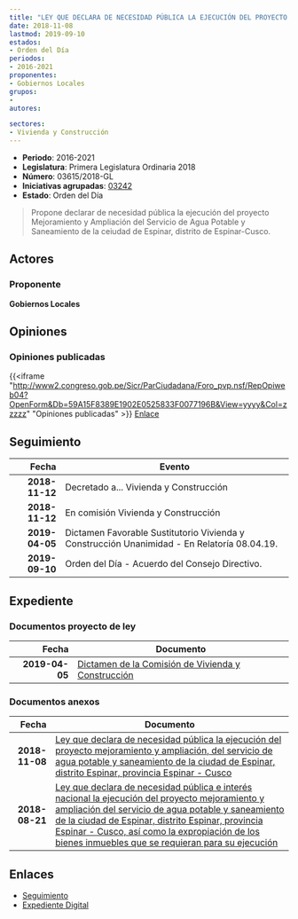 ```yaml
---
title: "LEY QUE DECLARA DE NECESIDAD PÚBLICA LA EJECUCIÓN DEL PROYECTO DE MEJORAMIENTO Y AMPLIACIÓN DEL SERVICIO DE AGUA POTABLE Y SANEAMIENTO DE LA CIUDAD DE ESPINAR, DISTITO ESPINAR, PROVINCIA ESPINAR-CUSCO"
date: 2018-11-08
lastmod: 2019-09-10
estados:
- Orden del Día
periodos:
- 2016-2021
proponentes:
- Gobiernos Locales
grupos:
- 
autores:

sectores:
- Vivienda y Construcción
---
```

- **Periodo**: 2016-2021
- **Legislatura**: Primera Legislatura Ordinaria 2018
- **Número**: 03615/2018-GL
- **Iniciativas agrupadas**: [03242](../../03200/03242)
- **Estado**: Orden del Día

> Propone declarar de necesidad pública la ejecución del proyecto Mejoramiento y Ampliación del Servicio de Agua Potable y Saneamiento de la ceiudad de Espinar, distrito de Espinar-Cusco.


## Actores

### Proponente

**Gobiernos Locales**

## Opiniones

### Opiniones publicadas

{{<iframe "http://www2.congreso.gob.pe/Sicr/ParCiudadana/Foro_pvp.nsf/RepOpiweb04?OpenForm&Db=59A15F8389E1902E0525833F0077196B&View=yyyy&Col=zzzzz" "Opiniones publicadas" >}}
[Enlace](http://www2.congreso.gob.pe/Sicr/ParCiudadana/Foro_pvp.nsf/RepOpiweb04?OpenForm&Db=59A15F8389E1902E0525833F0077196B&View=yyyy&Col=zzzzz)


## Seguimiento

| Fecha | Evento |
|------:|--------|
| **2018-11-12** | Decretado a... Vivienda y Construcción |
| **2018-11-12** | En comisión Vivienda y Construcción |
| **2019-04-05** | Dictamen Favorable Sustitutorio Vivienda y Construcción Unanimidad - En Relatoría 08.04.19. |
| **2019-09-10** | Orden del Día - Acuerdo del Consejo Directivo. |

## Expediente

### Documentos proyecto de ley

| Fecha | Documento |
|------:|-----------|
| **2019-04-05** | [Dictamen de la Comisión de Vivienda y Construcción](http://www.leyes.congreso.gob.pe/Documentos/2016_2021/Dictamenes/Proyectos_de_Ley/03242DC24MAY20190405.pdf) |

### Documentos anexos

| Fecha | Documento |
|------:|-----------|
| **2018-11-08** | [Ley que declara de necesidad pública la ejecución del proyecto mejoramiento y ampliación, del servicio de agua potable y saneamiento de la ciudad de Espinar, distrito Espinar, provincia Espinar - Cusco](http://www.leyes.congreso.gob.pe/Documentos/2016_2021/Proyectos_de_Ley_y_de_Resoluciones_Legislativas/PL0361520181108..pdf) |
| **2018-08-21** | [Ley que declara de necesidad pública e interés nacional la ejecución del proyecto mejoramiento y ampliación del servicio de agua potable y saneamiento de la ciudad de Espinar, distrito Espinar, provincia Espinar - Cusco, así como la expropiación de los bienes inmuebles que se requieran para su ejecución](http://www.leyes.congreso.gob.pe/Documentos/2016_2021/Proyectos_de_Ley_y_de_Resoluciones_Legislativas/PL0324220180821.pdf) |

## Enlaces

- [Seguimiento](http://www2.congreso.gob.pe/Sicr/TraDocEstProc/CLProLey2016.nsf/f7fff46988ca05b1052578e100829cc7/abfb0ebfbc0ce3760525833f0077646f?OpenDocument)
- [Expediente Digital](http://www2.congreso.gob.pe/Sicr/TraDocEstProc/CLProLey2016.nsf/f7fff46988ca05b1052578e100829cc7/abfb0ebfbc0ce3760525833f0077646f?OpenDocument&Click=05257FB7005EB655.eb71d0cf91d8294e05256cdf006b5706/$Body/0.1C6C)

